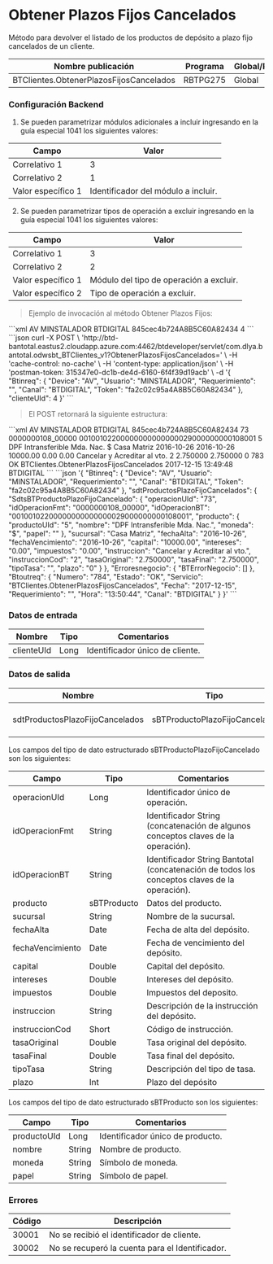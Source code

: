 # Obtener Plazos Fijos Cancelados 

Método para devolver el listado de los productos de depósito a plazo fijo cancelados de un cliente. 

Nombre publicación | Programa | Global/País 
--------- | ----------- | ----------- 
BTClientes.ObtenerPlazosFijosCancelados | RBTPG275 | Global 

### Configuración Backend 

1) Se pueden parametrizar módulos adicionales a incluir ingresando en la guía especial 1041 los siguientes valores: 

Campo | Valor 
--------- | -----------  
Correlativo 1 | 3 
Correlativo 2 | 1 
Valor específico 1 | Identificador del módulo a incluir. 

2) Se pueden parametrizar tipos de operación a excluir ingresando en la guía especial 1041 los siguientes valores: 

Campo | Valor 
--------- | -----------  
Correlativo 1 | 3 
Correlativo 2 | 2 
Valor específico 1 | Módulo del tipo de operación a excluir. 
Valor específico 2 | Tipo de operación a excluir. 

> Ejemplo de invocación al método Obtener Plazos Fijos: 

<code-group> 
<code-block title="XML" active> 
```xml 
<soapenv:Envelope xmlns:soapenv="http://schemas.xmlsoap.org/soap/envelope/" xmlns:bts="http://uy.com.dlya.bantotal/BTSOA/"> 
   <soapenv:Header/> 
   <soapenv:Body> 
      <bts:BTClientes.ObtenerPlazosFijosCancelados> 
         <bts:Btinreq> 
            <bts:Device>AV</bts:Device> 
            <bts:Usuario>MINSTALADOR</bts:Usuario> 
            <bts:Requerimiento></bts:Requerimiento> 
            <bts:Canal>BTDIGITAL</bts:Canal> 
            <bts:Token>845cec4b724A8B5C60A82434</bts:Token> 
         </bts:Btinreq> 
         <bts:clienteUId>4</bts:clienteUId> 
      </bts:BTClientes.ObtenerPlazosFijosCancelados> 
   </soapenv:Body> 
</soapenv:Envelope> 
``` 
</code-block> 

<code-block title="JSON"> 
```json 
curl -X POST \ 
  'http://btd-bantotal.eastus2.cloudapp.azure.com:4462/btdeveloper/servlet/com.dlya.bantotal.odwsbt_BTClientes_v1?ObtenerPlazosFijosCancelados=' \ 
  -H 'cache-control: no-cache' \ 
  -H 'content-type: application/json' \ 
  -H 'postman-token: 315347e0-dc1b-de4d-6160-6f4f39d19acb' \ 
  -d '{ 
	"Btinreq": { 
		"Device": "AV", 
		"Usuario": "MINSTALADOR", 
		"Requerimiento": "", 
		"Canal": "BTDIGITAL", 
		"Token": "fa2c02c95a4A8B5C60A82434" 
	}, 
    "clienteUId": 4 
}' 
``` 
</code-block> 
</code-group> 

> El POST retornará la siguiente estructura: 

<code-group> 
<code-block title="XML" active> 
```xml 
<SOAP-ENV:Envelope xmlns:SOAP-ENV="http://schemas.xmlsoap.org/soap/envelope/" xmlns:xsd="http://www.w3.org/2001/XMLSchema" xmlns:SOAP-ENC="http://schemas.xmlsoap.org/soap/encoding/" xmlns:xsi="http://www.w3.org/2001/XMLSchema-instance"> 
   <SOAP-ENV:Body> 
      <BTClientes.ObtenerPlazosFijosCanceladosResponse xmlns="http://uy.com.dlya.bantotal/BTSOA/"> 
         <Btinreq> 
            <Device>AV</Device> 
            <Usuario>MINSTALADOR</Usuario> 
            <Requerimiento/> 
            <Canal>BTDIGITAL</Canal> 
            <Token>845cec4b724A8B5C60A82434</Token> 
         </Btinreq> 
         <sdtProductosPlazoFijoCancelados> 
            <SdtsBTProductoPlazoFijoCancelado> 
               <operacionUId>73</operacionUId> 
               <idOperacionFmt>0000000108_00000</idOperacionFmt> 
               <idOperacionBT>00100102200000000000000029000000000108001</idOperacionBT> 
               <producto> 
                  <productoUId>5</productoUId> 
                  <nombre>DPF Intransferible Mda. Nac.</nombre> 
                  <moneda>$</moneda> 
                  <papel/> 
               </producto> 
               <sucursal>Casa Matriz</sucursal> 
               <fechaAlta>2016-10-26</fechaAlta> 
               <fechaVencimiento>2016-10-26</fechaVencimiento> 
               <capital>10000.00</capital> 
               <intereses>0.00</intereses> 
               <impuestos>0.00</impuestos> 
               <instruccion>Cancelar y Acreditar al vto.</instruccion> 
               <instruccionCod>2</instruccionCod> 
               <tasaOriginal>2.750000</tasaOriginal> 
               <tasaFinal>2.750000</tasaFinal> 
               <tipoTasa/> 
               <plazo>0</plazo> 
            </SdtsBTProductoPlazoFijoCancelado> 
         </sdtProductosPlazoFijoCancelados> 
         <Erroresnegocio></Erroresnegocio> 
         <Btoutreq> 
            <Numero>783</Numero> 
            <Estado>OK</Estado> 
            <Servicio>BTClientes.ObtenerPlazosFijosCancelados</Servicio> 
            <Fecha>2017-12-15</Fecha> 
            <Requerimiento/> 
            <Hora>13:49:48</Hora> 
            <Canal>BTDIGITAL</Canal> 
         </Btoutreq> 
      </BTClientes.ObtenerPlazosFijosCanceladosResponse> 
   </SOAP-ENV:Body> 
</SOAP-ENV:Envelope> 
``` 
</code-block> 

<code-block title="JSON"> 
```json 
'{ 
	"Btinreq": { 
		"Device": "AV", 
		"Usuario": "MINSTALADOR", 
		"Requerimiento": "", 
		"Canal": "BTDIGITAL", 
		"Token": "fa2c02c95a4A8B5C60A82434" 
	}, 
    "sdtProductosPlazoFijoCancelados": { 
		"SdtsBTProductoPlazoFijoCancelado": { 
		  "operacionUId": "73", 
		  "idOperacionFmt": "0000000108_00000", 
		  "idOperacionBT": "00100102200000000000000029000000000108001", 
		  "producto": { 
			"productoUId": "5", 
			"nombre": "DPF Intransferible Mda. Nac.", 
			"moneda": "$", 
			"papel": "" 
		  }, 
		  "sucursal": "Casa Matriz", 
		  "fechaAlta": "2016-10-26", 
		  "fechaVencimiento": "2016-10-26", 
		  "capital": "10000.00", 
		  "intereses": "0.00", 
		  "impuestos": "0.00", 
		  "instruccion": "Cancelar y Acreditar al vto.", 
		  "instruccionCod": "2", 
		  "tasaOriginal": "2.750000", 
		  "tasaFinal": "2.750000", 
		  "tipoTasa": "", 
		  "plazo": "0" 
		} 
	}, 
    "Erroresnegocio": { 
        "BTErrorNegocio": [] 
    }, 
    "Btoutreq": { 
        "Numero": "784", 
        "Estado": "OK", 
        "Servicio": "BTClientes.ObtenerPlazosFijosCancelados", 
        "Fecha": "2017-12-15", 
        "Requerimiento": "", 
        "Hora": "13:50:44", 
        "Canal": "BTDIGITAL" 
    } 
}' 
``` 
</code-block> 
</code-group> 

### Datos de entrada 

Nombre | Tipo | Comentarios 
--------- | ----------- | ----------- 
clienteUId | Long | Identificador único de cliente. 

### Datos de salida 

Nombre | Tipo | Comentarios 
--------- | ----------- | ----------- 
sdtProductosPlazoFijoCancelados | sBTProductoPlazoFijoCancelado | Listado de plazos fijos cancelados. 

Los campos del tipo de dato estructurado sBTProductoPlazoFijoCancelado son los siguientes: 

Campo | Tipo | Comentarios 
--------- | ----------- | ----------- 
operacionUId | Long | Identificador único de operación. 
idOperacionFmt | String | Identificador String (concatenación de algunos conceptos claves de la operación). 
idOperacionBT | String | Identificador String Bantotal (concatenación de todos los conceptos claves de la operación). 
producto | sBTProducto | Datos del producto. 
sucursal | String | Nombre de la sucursal. 
fechaAlta | Date |	Fecha de alta del depósito. 
fechaVencimiento | Date | Fecha de vencimiento del depósito. 
capital | Double | Capital del depósito. 
intereses | Double | Intereses del depósito. 
impuestos | Double | Impuestos del deposito. 
instruccion | String | Descripción de la instrucción del depósito. 
instruccionCod | Short | Código de instrucción. 
tasaOriginal | Double |	Tasa original del depósito. 
tasaFinal | Double | Tasa final del depósito. 
tipoTasa | String |	Descripción del tipo de tasa. 
plazo | Int |	Plazo del depósito 

Los campos del tipo de dato estructurado sBTProducto son los siguientes: 

Campo | Tipo | Comentarios 
--------- | ----------- | ----------- 
productoUId | Long | Identificador único de producto. 
nombre | String | Nombre de producto. 
moneda | String | Símbolo de moneda. 
papel | String | Símbolo de papel. 

### Errores 

Código | Descripción 
--------- | ----------- 
30001 | No se recibió el identificador de cliente. 
30002 | No se recuperó la cuenta para el Identificador. 

 

